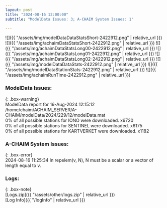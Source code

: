 ```yaml
---
layout: post
title: "2024-08-16 12:00:00"
subtitle: "ModelData Issues: 3; A-CHAIM System Issues: 1"

---
```


![]({{ "/assets/img/modelDataDataStatsShort-2422912.png" | relative_url }})
![]({{ "/assets/img/achaimDataStatsShort-2422912.png" | relative_url }})
![]({{ "/assets/img/achaimDataStatsLong00-2422912.png" | relative_url }})
![]({{ "/assets/img/achaimDataStatsLong01-2422912.png" | relative_url }})
![]({{ "/assets/img/achaimDataStatsLong02-2422912.png" | relative_url }})
![]({{ "/assets/img/modelDataDataStats-2422912.png" | relative_url }})
![]({{ "/assets/img/modelDataStationStats-2422912.png" | relative_url }})
![]({{ "/assets/img/achaimRunTime-2422912.png" | relative_url }})


### ModelData Issues:  
  
{: .box-warning}  
 ModelData report for 16-Aug-2024 12:15:12   
 /home/chaim/ACHAIM_SERVER/A-CHAIM/modelData/2024/229/12/modelData.mat   
 0% of all possible stations for IONO were downloaded. x6720   
 0% of all possible stations for SENTINEL were downloaded. x6175   
 0% of all possible stations for KARTVERKET were downloaded. x1182   
  
### A-CHAIM System Issues:  
  
{: .box-error}  
2024-08-16 11:25:34 In repelem(v, N), N must be a scalar or a vector of length equal to v.  

### Logs:  
  
{: .box-note}  
[Logs.zip]({{ "/assets/other/logs.zip" | relative_url }})  
[Log Info]({{ "/logInfo" | relative_url }})  

